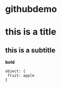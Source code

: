 # githubdemo


# this is a title

## this is a subtitle


**bold**

```
object: {
 fruit: apple
}
```
